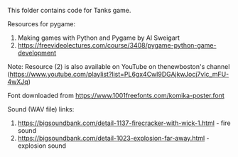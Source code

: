 This folder contains code for Tanks game.

Resources for pygame:

1. Making games with Python and Pygame by Al Sweigart
2. https://freevideolectures.com/course/3408/pygame-python-game-development

Note: Resource (2) is also available on YouTube on thenewboston's channel (https://www.youtube.com/playlist?list=PL6gx4Cwl9DGAjkwJocj7vlc_mFU-4wXJq)

Font downloaded from https://www.1001freefonts.com/komika-poster.font

Sound (WAV file) links:
1. https://bigsoundbank.com/detail-1137-firecracker-with-wick-1.html - fire sound
2. https://bigsoundbank.com/detail-1023-explosion-far-away.html - explosion sound